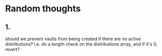 # Random thoughts

## 1. 

should we prevent vaults from being created if there are no active distributions?
i.e. do a length check on the distributions array, and if it's 0, revert?
